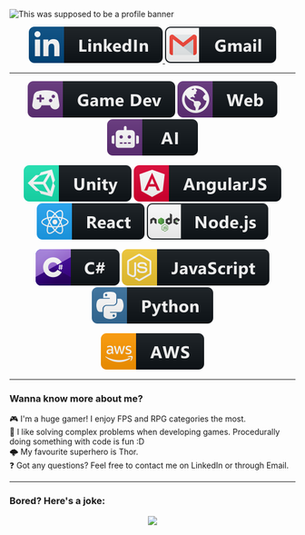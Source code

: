 ![This was supposed to be a profile banner](https://i.imgur.com/T7Feu0u.png)
<p align="center">
  <a href="https://www.linkedin.com/in/syed-muaaz-ali-5062751a6/">
    <img src="https://raw.githubusercontent.com/MikeCodesDotNET/ColoredBadges/master/svg/social/linkedin.svg" alt="example badge" style="vertical-align:top margin:6px 4px">
  </a>
  <a href="mailto:muaazali512@gmail.com">
    <img src="https://github.com/MikeCodesDotNET/ColoredBadges/raw/master/svg/social/gmail.svg" alt="example badge" style="vertical-align:top margin:6px 4px">
  </a>
</p>

---

<p align="center">
  <img src="https://raw.githubusercontent.com/MikeCodesDotNET/ColoredBadges/master/svg/dev/misc/gamedev.svg" alt="example badge" style="vertical-align:top margin:6px 4px">
  <img src="https://raw.githubusercontent.com/MikeCodesDotNET/ColoredBadges/master/svg/dev/misc/web.svg" alt="example badge" style="vertical-align:top margin:6px 4px">
  <img src="https://raw.githubusercontent.com/MikeCodesDotNET/ColoredBadges/master/svg/dev/misc/ai.svg" alt="example badge" style="vertical-align:top margin:6px 4px">
</p>
<p align="center">
  <img src="https://raw.githubusercontent.com/MikeCodesDotNET/ColoredBadges/master/svg/dev/frameworks/unity.svg" alt="example badge" style="vertical-align:top margin:6px 4px">
  <img src="https://raw.githubusercontent.com/MikeCodesDotNET/ColoredBadges/master/svg/dev/frameworks/angular.svg" alt="example badge" style="vertical-align:top margin:6px 4px">
  <img src="https://raw.githubusercontent.com/MikeCodesDotNET/ColoredBadges/master/svg/dev/frameworks/react.svg" alt="example badge" style="vertical-align:top margin:6px 4px">
  <img src="https://raw.githubusercontent.com/MikeCodesDotNET/ColoredBadges/master/svg/dev/frameworks/nodejs.svg" alt="example badge" style="vertical-align:top margin:6px 4px">
</p>
<p align="center">
  <img src="https://raw.githubusercontent.com/MikeCodesDotNET/ColoredBadges/master/svg/dev/languages/csharp.svg" alt="example badge" style="vertical-align:top margin:6px 4px">
  <img src="https://raw.githubusercontent.com/MikeCodesDotNET/ColoredBadges/master/svg/dev/languages/js.svg" alt="example badge" style="vertical-align:top margin:6px 4px">
  <img src="https://raw.githubusercontent.com/MikeCodesDotNET/ColoredBadges/master/svg/dev/languages/python.svg" alt="example badge" style="vertical-align:top margin:6px 4px">
</p>
<p align="center">
  <img src="https://raw.githubusercontent.com/MikeCodesDotNET/ColoredBadges/master/svg/dev/services/aws.svg" alt="example badge" style="vertical-align:top margin:6px 4px">
</p>

---

### Wanna know more about me?
🎮  I'm a huge gamer! I enjoy FPS and RPG categories the most.<br>
🧩  I like solving complex problems when developing games. Procedurally doing something with code is fun :D<br>
🌩️  My favourite superhero is Thor.<br>
❓  Got any questions? Feel free to contact me on LinkedIn or through Email.<br>

---

### Bored? Here's a joke:
<p align="center">
  <img src="https://readme-jokes.vercel.app/api">
</p>
<!--
**muaazali/muaazali** is a ✨ _special_ ✨ repository because its `README.md` (this file) appears on your GitHub profile.

Here are some ideas to get you started:

- 🔭 I’m currently working on ...
- 🌱 I’m currently learning ...
- 👯 I’m looking to collaborate on ...
- 🤔 I’m looking for help with ...
- 💬 Ask me about ...
- 📫 How to reach me: ...
- 😄 Pronouns: ...
- ⚡ Fun fact: ...
-->
